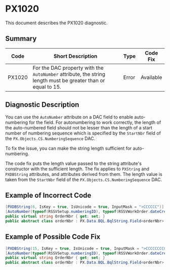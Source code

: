 # PX1020
This document describes the PX1020 diagnostic.

## Summary

| Code   | Short Description                                                                                                | Type  | Code Fix    | 
| ------ | ---------------------------------------------------------------------------------------------------------------- | ----- | ----------- | 
| PX1020 | For the DAC property with the `AutoNumber` attribute, the string length must be greater than or equal to 15.     | Error | Available   |

## Diagnostic Description
You can use the `AutoNumber` attribute on a DAC field to enable auto-numbering for the field. For autonumbering to work correctly, the length of the auto-numbered field should not be lesser than the length of a start number of numbering sequence which is specified by the `StartNbr` field of the `PX.Objects.CS.NumberingSequence` DAC.

To fix the issue, you can make the string length sufficient for auto-numbering.

The code fix puts the length value passed to the string attribute's constructor with the sufficient length. The fix applies to `PXString` and `PXDBString` attributes, and attributes derived from them. The length value is taken from the `StartNbr` field of the `PX.Objects.CS.NumberingSequence` DAC.

## Example of Incorrect Code

```C#
[PXDBString(6, IsKey = true, IsUnicode = true, InputMask = ">CCCCCC")]
[AutoNumber(typeof(RSSVSetup.numberingID), typeof(RSSVWorkOrder.dateCreated))]
public virtual string OrderNbr { get; set; }
public abstract class orderNbr : PX.Data.BQL.BqlString.Field<orderNbr> { }
```

## Example of Possible Code Fix

```C#
[PXDBString(15, IsKey = true, IsUnicode = true, InputMask = ">CCCCCCCCCCCCCCC")]
[AutoNumber(typeof(RSSVSetup.numberingID), typeof(RSSVWorkOrder.dateCreated))]
public virtual string OrderNbr { get; set; }
public abstract class orderNbr : PX.Data.BQL.BqlString.Field<orderNbr> { }
```